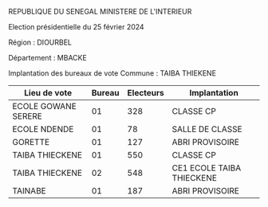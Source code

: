 REPUBLIQUE DU SENEGAL MINISTERE DE L'INTERIEUR

Election présidentielle du 25 février 2024

Région : DIOURBEL

Département : MBACKE

Implantation des bureaux de vote Commune : TAIBA THIEKENE

| Lieu de vote | Bureau | Electeurs | Implantation |
| - | - | - | - |
| ECOLE GOWANE SERERE | 01 | 328 | CLASSE CP |
| ECOLE NDENDE | 01 | 78 | SALLE DE CLASSE |
| GORETTE | 01 | 127 | ABRI PROVISOIRE |
| TAIBA THIECKENE | 01 | 550 | CLASSE CP |
| TAIBA THIECKENE | 02 | 548 | CE1 ECOLE TAIBA THIECKENE |
| TAINABE | 01 | 187 | ABRI PROVISOIRE |

<!-- PageNumber="14/34" -->
